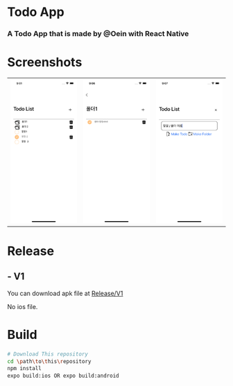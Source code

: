 # Todo App
### A Todo App that is made by @Oein with React Native

# Screenshots
<table>
<tr>
<td>
<img src="https://github.com/Oein/TodoApp_RN/raw/main/ScreenShots/%08img1.png" />
</td>
<td>
<img src="https://github.com/Oein/TodoApp_RN/raw/main/ScreenShots/img2.png" />
</td>
<td>
<img src="https://github.com/Oein/TodoApp_RN/raw/main/ScreenShots/img3.png" />
</td>
</tr>
</table>

# Release
## - V1
You can download apk file at [Release/V1](https://github.com/Oein/TodoApp_RN/releases/tag/V1)

No ios file.

# Build
```sh
# Download This repository
cd \path\to\this\repository
npm install
expo build:ios OR expo build:android
```